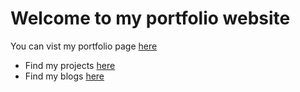 # Welcome to my portfolio website

You can vist my portfolio page [here](https://saig-portfolio.netlify.app)

- Find my projects [here](https://saig-portfolio.netlify.app/#projects)
- Find my blogs [here](https://saig-portfolio.netlify.app/#blog)
